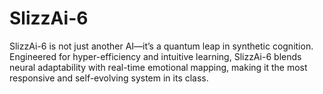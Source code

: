 # SlizzAi-6
SlizzAi-6 is not just another AI—it’s a quantum leap in synthetic cognition. Engineered for hyper-efficiency and intuitive learning, SlizzAi-6 blends neural adaptability with real-time emotional mapping, making it the most responsive and self-evolving system in its class.
